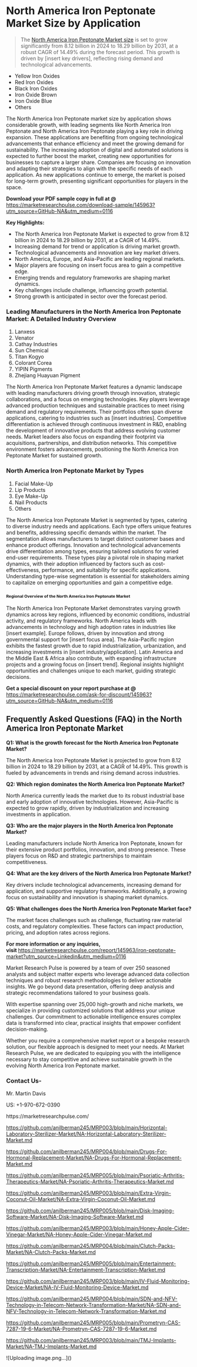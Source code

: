 <h1>North America Iron Peptonate Market&nbsp;Size by Application</h1><blockquote><p>The <a href="https://marketresearchpulse.com/download-sample/145963?utm_source=GitHub-NA&amp;utm_medium=0116">North America Iron Peptonate Market size</a> is set to grow significantly from 8.12 billion in 2024 to 18.29 billion by 2031, at a robust CAGR of 14.49% during the forecast period. This growth is driven by [insert key drivers], reflecting rising demand and technological advancements.</p></blockquote><ul><li>Yellow Iron Oxides<li> Red Iron Oxides<li> Black Iron Oxides<li> Iron Oxide Brown<li> Iron Oxide Blue<li> Others</li></ul><p>The North America Iron Peptonate market size by application shows considerable growth, with leading segments like North America Iron Peptonate and North America Iron Peptonate playing a key role in driving expansion. These applications are benefiting from ongoing technological advancements that enhance efficiency and meet the growing demand for sustainability. The increasing adoption of digital and automated solutions is expected to further boost the market, creating new opportunities for businesses to capture a larger share. Companies are focusing on innovation and adapting their strategies to align with the specific needs of each application. As new applications continue to emerge, the market is poised for long-term growth, presenting significant opportunities for players in the space.</p><p><strong>Download your PDF sample copy in full at @ </strong><a href="https://marketresearchpulse.com/download-sample/145963?utm_source=GitHub-NA&amp;utm_medium=0116">https://marketresearchpulse.com/download-sample/145963?utm_source=GitHub-NA&amp;utm_medium=0116</a></p><p><strong>Key Highlights: </strong></p><ul><li>The North America Iron Peptonate Market is expected to grow from 8.12 billion in 2024 to 18.29 billion by 2031, at a CAGR of 14.49%.</li><li>Increasing demand for trend or application is driving market growth.</li><li>Technological advancements and innovation are key market drivers.</li><li>North America, Europe, and Asia-Pacific are leading regional markets.</li><li>Major players are focusing on insert focus area to gain a competitive edge.</li><li>Emerging trends and regulatory frameworks are shaping market dynamics.</li><li>Key challenges include challenge, influencing growth potential.</li><li>Strong growth is anticipated in sector over the forecast period.</li></ul><h3>Leading Manufacturers in the North America Iron Peptonate Market: A Detailed Industry Overview</h3><ol><li>Lanxess</li><li>Venator</li><li>Cathay Industries</li><li>Sun Chemical</li><li>Titan Kogyo</li><li>Colorant Corea</li><li>YIPIN Pigments</li><li>Zhejiang Huayuan Pigment</li></ol><div class="flex max-w-full flex-col flex-grow"><div class="min-h-8 text-message flex w-full flex-col items-end gap-2 whitespace-normal break-words [.text-message+&amp;]:mt-5" dir="auto" data-message-author-role="assistant" data-message-id="fd8432e4-4910-450d-b182-61b7bfb0a01f" data-message-model-slug="gpt-4o"><div class="flex w-full flex-col gap-1 empty:hidden first:pt-[3px]"><div class="markdown prose w-full break-words dark:prose-invert light"><p>The North America Iron Peptonate Market features a dynamic landscape with leading manufacturers driving growth through innovation, strategic collaborations, and a focus on emerging technologies. Key players leverage advanced production techniques and sustainable practices to meet rising demand and regulatory requirements. Their portfolios often span diverse applications, catering to industries such as [insert industries]. Competitive differentiation is achieved through continuous investment in R&amp;D, enabling the development of innovative products that address evolving customer needs. Market leaders also focus on expanding their footprint via acquisitions, partnerships, and distribution networks. This competitive environment fosters advancements, positioning the North America Iron Peptonate Market for sustained growth.</p></div></div></div></div><h3>North America Iron Peptonate Market by Types</h3><ol><li>Facial Make-Up<li> Lip Products<li> Eye Make-Up<li> Nail Products<li> Others</li></ol><div class="flex max-w-full flex-col flex-grow"><div class="min-h-8 text-message flex w-full flex-col items-end gap-2 whitespace-normal break-words [.text-message+&amp;]:mt-5" dir="auto" data-message-author-role="assistant" data-message-id="084470be-0bb7-4664-bddf-5156b4f41249" data-message-model-slug="gpt-4o-mini"><div class="flex w-full flex-col gap-1 empty:hidden first:pt-[3px]"><div class="markdown prose w-full break-words dark:prose-invert light"><p>The North America Iron Peptonate Market is segmented by types, catering to diverse industry needs and applications. Each type offers unique features and benefits, addressing specific demands within the market. The segmentation allows manufacturers to target distinct customer bases and enhance product offerings. Innovation and technological advancements drive differentiation among types, ensuring tailored solutions for varied end-user requirements. These types play a pivotal role in shaping market dynamics, with their adoption influenced by factors such as cost-effectiveness, performance, and suitability for specific applications. Understanding type-wise segmentation is essential for stakeholders aiming to capitalize on emerging opportunities and gain a competitive edge.</p></div></div></div></div><h3><span style="font-size: 11px;">Regional Overview of the North America Iron Peptonate Market</span></h3><div class="flex max-w-full flex-col flex-grow"><div class="min-h-8 text-message flex w-full flex-col items-end gap-2 whitespace-normal break-words [.text-message+&amp;]:mt-5" dir="auto" data-message-author-role="assistant" data-message-id="e9038762-ce64-4e30-91c9-9bd413514231" data-message-model-slug="gpt-4o-mini"><div class="flex w-full flex-col gap-1 empty:hidden first:pt-[3px]"><div class="markdown prose w-full break-words dark:prose-invert light"><p>The North America Iron Peptonate Market demonstrates varying growth dynamics across key regions, influenced by economic conditions, industrial activity, and regulatory frameworks. North America leads with advancements in technology and high adoption rates in industries like [insert example]. Europe follows, driven by innovation and strong governmental support for [insert focus area]. The Asia-Pacific region exhibits the fastest growth due to rapid industrialization, urbanization, and increasing investments in [insert industry/application]. Latin America and the Middle East &amp; Africa also contribute, with expanding infrastructure projects and a growing focus on [insert trend]. Regional insights highlight opportunities and challenges unique to each market, guiding strategic decisions.</p></div></div></div></div><p><strong>Get a special discount on your report purchase at @ </strong><a href="https://marketresearchpulse.com/ask-for-discount/145963?utm_source=GitHub-NA&amp;utm_medium=0116">https://marketresearchpulse.com/ask-for-discount/145963?utm_source=GitHub-NA&amp;utm_medium=0116</a></p><h2>Frequently Asked Questions (FAQ) in the North America Iron Peptonate Market</h2><p><strong>Q1: What is the growth forecast for the North America Iron Peptonate Market?</strong></p><p>The North America Iron Peptonate Market is projected to grow from 8.12 billion in 2024 to 18.29 billion by 2031, at a CAGR of 14.49%. This growth is fueled by advancements in trends and rising demand across industries.</p><p><strong>Q2: Which region dominates the North America Iron Peptonate Market?</strong></p><p>North America currently leads the market due to its robust industrial base and early adoption of innovative technologies. However, Asia-Pacific is expected to grow rapidly, driven by industrialization and increasing investments in application.</p><p><strong>Q3: Who are the major players in the North America Iron Peptonate Market?</strong></p><p>Leading manufacturers include North America Iron Peptonate, known for their extensive product portfolios, innovation, and strong presence. These players focus on R&amp;D and strategic partnerships to maintain competitiveness.</p><p><strong>Q4: What are the key drivers of the North America Iron Peptonate Market?</strong></p><p>Key drivers include technological advancements, increasing demand for application, and supportive regulatory frameworks. Additionally, a growing focus on sustainability and innovation is shaping market dynamics.</p><p><strong>Q5: What challenges does the North America Iron Peptonate Market face?</strong></p><p>The market faces challenges such as challenge, fluctuating raw material costs, and regulatory complexities. These factors can impact production, pricing, and adoption rates across regions.</p><p><strong>For more information or any inquiries, visit&nbsp;</strong><a href="https://marketresearchpulse.com/report/145963/iron-peptonate-market?utm_source=Linkedin&utm_medium=0116">https://marketresearchpulse.com/report/145963/iron-peptonate-market?utm_source=Linkedin&utm_medium=0116</a></p><p>Market Research Pulse is powered by a team of over 250 seasoned analysts and subject matter experts who leverage advanced data collection techniques and robust research methodologies to deliver actionable insights. We go beyond data presentation, offering deep analysis and strategic recommendations tailored to your business goals.</p><p>With expertise spanning over 25,000 high-growth and niche markets, we specialize in providing customized solutions that address your unique challenges. Our commitment to actionable intelligence ensures complex data is transformed into clear, practical insights that empower confident decision-making.</p><p>Whether you require a comprehensive market report or a bespoke research solution, our flexible approach is designed to meet your needs. At Market Research Pulse, we are dedicated to equipping you with the intelligence necessary to stay competitive and achieve sustainable growth in the evolving North America Iron Peptonate market.</p><h3><strong>Contact Us-</strong></h3><p>Mr. Martin Davis</p><p>US: +1-970-672-0390</p><p>https://marketresearchpulse.com/</p><p><a href="https://github.com/anilberman245/MRP003/blob/main/Horizontal-Laboratory-Sterilizer-Market/NA-Horizontal-Laboratory-Sterilizer-Market.md">https://github.com/anilberman245/MRP003/blob/main/Horizontal-Laboratory-Sterilizer-Market/NA-Horizontal-Laboratory-Sterilizer-Market.md</a></p><p><a href="https://github.com/anilberman245/MRP004/blob/main/Drugs-For-Hormonal-Replacement-Market/NA-Drugs-For-Hormonal-Replacement-Market.md">https://github.com/anilberman245/MRP004/blob/main/Drugs-For-Hormonal-Replacement-Market/NA-Drugs-For-Hormonal-Replacement-Market.md</a></p><p><a href="https://github.com/anilberman245/MRP005/blob/main/Psoriatic-Arthritis-Therapeutics-Market/NA-Psoriatic-Arthritis-Therapeutics-Market.md">https://github.com/anilberman245/MRP005/blob/main/Psoriatic-Arthritis-Therapeutics-Market/NA-Psoriatic-Arthritis-Therapeutics-Market.md</a></p><p><a href="https://github.com/anilberman245/MRP003/blob/main/Extra-Virgin-Coconut-Oil-Market/NA-Extra-Virgin-Coconut-Oil-Market.md">https://github.com/anilberman245/MRP003/blob/main/Extra-Virgin-Coconut-Oil-Market/NA-Extra-Virgin-Coconut-Oil-Market.md</a></p><p><a href="https://github.com/anilberman245/MRP005/blob/main/Disk-Imaging-Software-Market/NA-Disk-Imaging-Software-Market.md">https://github.com/anilberman245/MRP005/blob/main/Disk-Imaging-Software-Market/NA-Disk-Imaging-Software-Market.md</a></p><p><a href="https://github.com/anilberman245/MRP003/blob/main/Honey-Apple-Cider-Vinegar-Market/NA-Honey-Apple-Cider-Vinegar-Market.md">https://github.com/anilberman245/MRP003/blob/main/Honey-Apple-Cider-Vinegar-Market/NA-Honey-Apple-Cider-Vinegar-Market.md</a></p><p><a href="https://github.com/anilberman245/MRP004/blob/main/Clutch-Packs-Market/NA-Clutch-Packs-Market.md">https://github.com/anilberman245/MRP004/blob/main/Clutch-Packs-Market/NA-Clutch-Packs-Market.md</a></p><p><a href="https://github.com/anilberman245/MRP005/blob/main/Entertainment-Transcription-Market/NA-Entertainment-Transcription-Market.md">https://github.com/anilberman245/MRP005/blob/main/Entertainment-Transcription-Market/NA-Entertainment-Transcription-Market.md</a></p><p><a href="https://github.com/anilberman245/MRP003/blob/main/IV-Fluid-Monitoring-Device-Market/NA-IV-Fluid-Monitoring-Device-Market.md">https://github.com/anilberman245/MRP003/blob/main/IV-Fluid-Monitoring-Device-Market/NA-IV-Fluid-Monitoring-Device-Market.md</a></p><p><a href="https://github.com/anilberman245/MRP004/blob/main/SDN-and-NFV-Technology-in-Telecom-Network-Transformation-Market/NA-SDN-and-NFV-Technology-in-Telecom-Network-Transformation-Market.md">https://github.com/anilberman245/MRP004/blob/main/SDN-and-NFV-Technology-in-Telecom-Network-Transformation-Market/NA-SDN-and-NFV-Technology-in-Telecom-Network-Transformation-Market.md</a></p><p><a href="https://github.com/anilberman245/MRP005/blob/main/Prometryn-CAS-7287-19-6-Market/NA-Prometryn-CAS-7287-19-6-Market.md">https://github.com/anilberman245/MRP005/blob/main/Prometryn-CAS-7287-19-6-Market/NA-Prometryn-CAS-7287-19-6-Market.md</a></p><p><a href="https://github.com/anilberman245/MRP003/blob/main/TMJ-Implants-Market/NA-TMJ-Implants-Market.md">https://github.com/anilberman245/MRP003/blob/main/TMJ-Implants-Market/NA-TMJ-Implants-Market.md</a></p>
![Uploading image.png…]()
